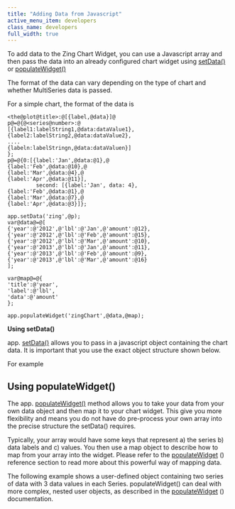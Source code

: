 ```yaml
---
title: "Adding Data from Javascript"
active_menu_item: developers
class_name: developers
full_width: true
---
```



To add data to the Zing Chart Widget, you can use a Javascript array and then pass the data into an already configured chart widget using [setData()](../../../scripting-apis/client-api/widget-data-state-manipulation/setdata) or [populateWidget()](../../../scripting-apis/client-api/widget-data-state-manipulation/populatewidget/)

The format of the data can vary depending on the type of chart and whether MultiSeries data is passed.

For a simple chart, the format of the data is

    <the@plot@title>:@[{label,@data}]@
    p@=@{@<series@number>:@
    [{label1:labelString1,@data:dataValue1},
    {label2:labelString2,@data:dataValue2},
    ....
    {labeln:labelStringn,@data:dataValuen}]
    };
    p@=@{0:[{label:'Jan',@data:@1},@
    {label:'Feb',@data:@10},@
    {label:'Mar',@data:@4},@
    {label:'Apr',@data:@11}],
             second: [{label:'Jan', data: 4}, 
    {label:'Feb',@data:@1},@
    {label:'Mar',@data:@7},@
    {label:'Apr',@data:@3}]};
     
    app.setData('zing',@p);
    var@data@=@[
    {'year':@'2012',@'lbl':@'Jan',@'amount':@12},
    {'year':@'2012',@'lbl':@'Feb',@'amount':@15},
    {'year':@'2012',@'lbl':@'Mar',@'amount':@10},
    {'year':@'2013',@'lbl':@'Jan',@'amount':@11},
    {'year':@'2013',@'lbl':@'Feb',@'amount':@9},
    {'year':@'2013',@'lbl':@'Mar',@'amount':@16}
    ];
        
    var@map@=@{
    'title':@'year',
    'label':@'lbl',
    'data':@'amount'
    };
        
    app.populateWidget('zingChart',@data,@map);
     
   

**Using setData()**

app. [setData()](../../../scripting-apis/client-api/widget-data-state-manipulation/setdata) allows you to pass in a javascript object containing the chart data. It is important that you use the exact object structure shown below.

For example

## Using populateWidget()

The app. [populateWidget()](../../../scripting-apis/client-api/widget-data-state-manipulation/populatewidget/) method allows you to take your data from your own data object and then map it to your chart widget. This give you more flexibility and means you do not have do pre-process your own array into the precise structure the setData() requires.

Typically, your array would have some keys that represent a) the series b) data labels and c) values. You then use a map object to describe how to map from your array into the widget. Please refer to the [populateWidget](../../../scripting-apis/client-api/widget-data-state-manipulation/populatewidget/) () reference section to read more about this powerful way of mapping data.

The following example shows a user-defined object containing two series of data with 3 data values in each Series. populateWidget() can deal with more complex, nested user objects, as described in the [populateWidget](../../../scripting-apis/client-api/widget-data-state-manipulation/populatewidget/) () documentation.


